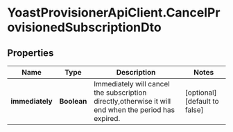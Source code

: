 # YoastProvisionerApiClient.CancelProvisionedSubscriptionDto

## Properties
Name | Type | Description | Notes
------------ | ------------- | ------------- | -------------
**immediately** | **Boolean** | Immediately will cancel the subscription directly,otherwise it will end when the period has expired. | [optional] [default to false]
